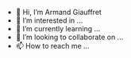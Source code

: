 - 👋 Hi, I’m Armand Giauffret
- 👀 I’m interested in ...
- 🌱 I’m currently learning ...
- 💞️ I’m looking to collaborate on ...
- 📫 How to reach me ...

<!---
Armangiau/Armangiau is a ✨ special ✨ repository because its `README.md` (this file) appears on your GitHub profile.
You can click the Preview link to take a look at your changes.
--->
